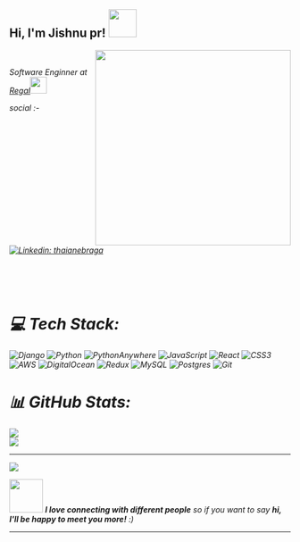 <h2> Hi, I'm Jishnu pr! <img src="https://media.giphy.com/media/mGcNjsfWAjY5AEZNw6/giphy.gif" width="50"></h2>
<img align='right' src="https://mir-s3-cdn-cf.behance.net/project_modules/hd/06f21a161921919.63cd7887d0a70.gif" width="350"> <br>
<p><em>Software Enginner at <a href="https://www.regaljewellers.net/">Regal</a><img src="https://media.giphy.com/media/fYSnHlufseco8Fh93Z/giphy.gif" width="30"
</em></p>


social :- [![Linkedin: thaianebraga](https://img.shields.io/badge/-Jishnu-blue?style=flat-square&logo=Linkedin&logoColor=white&link=https://www.linkedin.com/in/jishnupr//)](https://www.linkedin.com/in/jishnupr/)



<br><br><br>

# 💻 Tech Stack:
![Django](https://img.shields.io/badge/django-%23092E20.svg?style=for-the-badge&logo=django&logoColor=white) ![Python](https://img.shields.io/badge/python-3670A0?style=for-the-badge&logo=python&logoColor=ffdd54) ![PythonAnywhere](https://img.shields.io/badge/pythonanywhere-%232F9FD7.svg?style=for-the-badge&logo=pythonanywhere&logoColor=151515) ![JavaScript](https://img.shields.io/badge/javascript-%23323330.svg?style=for-the-badge&logo=javascript&logoColor=%23F7DF1E) ![React](https://img.shields.io/badge/react-%2320232a.svg?style=for-the-badge&logo=react&logoColor=%2361DAFB) ![CSS3](https://img.shields.io/badge/css3-%231572B6.svg?style=for-the-badge&logo=css3&logoColor=white) ![AWS](https://img.shields.io/badge/AWS-%23FF9900.svg?style=for-the-badge&logo=amazon-aws&logoColor=white) ![DigitalOcean](https://img.shields.io/badge/DigitalOcean-%230167ff.svg?style=for-the-badge&logo=digitalOcean&logoColor=white) ![Redux](https://img.shields.io/badge/redux-%23593d88.svg?style=for-the-badge&logo=redux&logoColor=white) ![MySQL](https://img.shields.io/badge/mysql-4479A1.svg?style=for-the-badge&logo=mysql&logoColor=white) ![Postgres](https://img.shields.io/badge/postgres-%23316192.svg?style=for-the-badge&logo=postgresql&logoColor=white) ![Git](https://img.shields.io/badge/git-%23F05033.svg?style=for-the-badge&logo=git&logoColor=white)
# 📊 GitHub Stats:
<!--![](https://github-readme-stats.vercel.app/api?username=ijishnupr&theme=dark&hide_border=false&include_all_commits=true&count_private=true)<br/> -->
![](https://github-readme-streak-stats.herokuapp.com/?user=ijishnupr&theme=vision-friendly-dark&hide_border=false)<br/>
![](https://github-readme-stats.vercel.app/api/top-langs/?username=ijishnupr&theme=vision-friendly-dark&hide_border=false&include_all_commits=true&count_private=false&layout=compact)


---
[![](https://visitcount.itsvg.in/api?id=ijishnupr&icon=0&color=0)](https://visitcount.itsvg.in)

<img src="https://media.giphy.com/media/LnQjpWaON8nhr21vNW/giphy.gif" width="60"> <em><b>I love connecting with different people</b> so if you want to say <b>hi, I'll be happy to meet you more!</b> :)</em>

---
